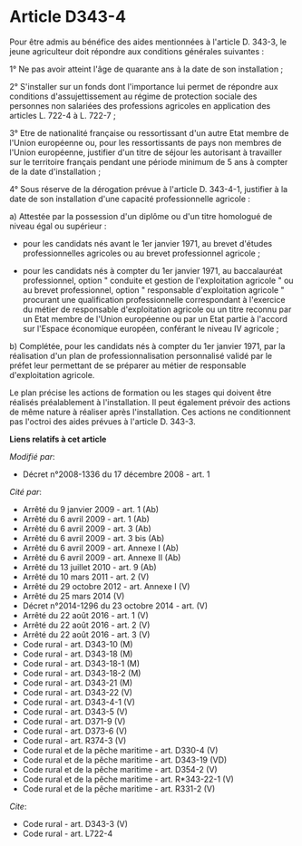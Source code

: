 # Article D343-4

Pour être admis au bénéfice des aides mentionnées à l'article D. 343-3, le jeune agriculteur doit répondre aux conditions
générales suivantes : 

1° Ne pas avoir atteint l'âge de quarante ans à la date de son installation ; 

2° S'installer sur un fonds dont l'importance lui permet de répondre aux conditions d'assujettissement au régime de
protection sociale des personnes non salariées des professions agricoles en application des articles L. 722-4 à L. 722-7 ; 

3° Etre de nationalité française ou ressortissant d'un autre Etat membre de l'Union européenne ou, pour les ressortissants de
pays non membres de l'Union européenne, justifier d'un titre de séjour les autorisant à travailler sur le territoire français
pendant une période minimum de 5 ans à compter de la date d'installation ; 

4° Sous réserve de la dérogation prévue à l'article D. 343-4-1, justifier à la date de son installation d'une capacité
professionnelle agricole : 

a) Attestée par la possession d'un diplôme ou d'un titre homologué de niveau égal ou supérieur :

- pour les candidats nés avant le 1er janvier 1971, au brevet d'études professionnelles agricoles ou au brevet professionnel
agricole ;

- pour les candidats nés à compter du 1er janvier 1971, au baccalauréat professionnel, option " conduite et gestion de
l'exploitation agricole " ou au brevet professionnel, option " responsable d'exploitation agricole " procurant une
qualification professionnelle correspondant à l'exercice du métier de responsable d'exploitation agricole ou un titre reconnu
par un Etat membre de l'Union européenne ou par un Etat partie à l'accord sur l'Espace économique européen, conférant le
niveau IV agricole ; 

b) Complétée, pour les candidats nés à compter du 1er janvier 1971, par la réalisation d'un plan de professionnalisation
personnalisé validé par le préfet leur permettant de se préparer au métier de responsable d'exploitation agricole. 

Le plan précise les actions de formation ou les stages qui doivent être réalisés préalablement à l'installation. Il peut
également prévoir des actions de même nature à réaliser après l'installation. Ces actions ne conditionnent pas l'octroi des
aides prévues à l'article D. 343-3.

**Liens relatifs à cet article**

_Modifié par_:

  - Décret n°2008-1336 du 17 décembre 2008 - art. 1

_Cité par_:

  - Arrêté du 9 janvier 2009 - art. 1 (Ab)
  - Arrêté du 6 avril 2009 - art. 1 (Ab)
  - Arrêté du 6 avril 2009 - art. 3 (Ab)
  - Arrêté du 6 avril 2009 - art. 3 bis (Ab)
  - Arrêté du 6 avril 2009 - art. Annexe I (Ab)
  - Arrêté du 6 avril 2009 - art. Annexe II (Ab)
  - Arrêté du 13 juillet 2010 - art. 9 (Ab)
  - Arrêté du 10 mars 2011 - art. 2 (V)
  - Arrêté du 29 octobre 2012 - art. Annexe I (V)
  - Arrêté du 25 mars 2014 (V)
  - Décret n°2014-1296 du 23 octobre 2014 - art. (V)
  - Arrêté du 22 août 2016 - art. 1 (V)
  - Arrêté du 22 août 2016 - art. 2 (V)
  - Arrêté du 22 août 2016 - art. 3 (V)
  - Code rural - art. D343-10 (M)
  - Code rural - art. D343-18 (M)
  - Code rural - art. D343-18-1 (M)
  - Code rural - art. D343-18-2 (M)
  - Code rural - art. D343-21 (M)
  - Code rural - art. D343-22 (V)
  - Code rural - art. D343-4-1 (V)
  - Code rural - art. D343-5 (V)
  - Code rural - art. D371-9 (V)
  - Code rural - art. D373-6 (V)
  - Code rural - art. R374-3 (V)
  - Code rural et de la pêche maritime - art. D330-4 (V)
  - Code rural et de la pêche maritime - art. D343-19 (VD)
  - Code rural et de la pêche maritime - art. D354-2 (V)
  - Code rural et de la pêche maritime - art. R*343-22-1 (V)
  - Code rural et de la pêche maritime - art. R331-2 (V)

_Cite_:

  - Code rural - art. D343-3 (V)
  - Code rural - art. L722-4
